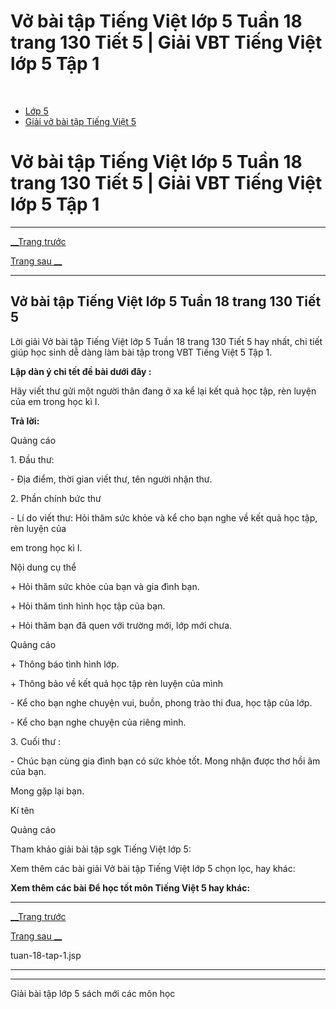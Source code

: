 # Vở bài tập Tiếng Việt lớp 5 Tuần 18 trang 130 Tiết 5 | Giải VBT Tiếng Việt lớp 5 Tập 1

﻿

  * [Lớp 5](https://vietjack.com/series/lop-5.jsp)
  * [Giải vở bài tập Tiếng Việt 5](https://vietjack.com/giai-vo-bai-tap-tieng-viet-5/index.jsp)



# Vở bài tập Tiếng Việt lớp 5 Tuần 18 trang 130 Tiết 5 | Giải VBT Tiếng Việt lớp 5 Tập 1

* * *

[__Trang trước](https://vietjack.com/giai-vo-bai-tap-tieng-viet-5/tuan-18-tap-1.jsp)

[Trang sau __](https://vietjack.com/giai-vo-bai-tap-tieng-viet-5/tuan-18-tap-1.jsp)

* * *

## Vở bài tập Tiếng Việt lớp 5 Tuần 18 trang 130 Tiết 5

Lời giải Vở bài tập Tiếng Việt lớp 5 Tuần 18 trang 130 Tiết 5 hay nhất, chi tiết giúp học sinh dễ dàng làm bài tập trong VBT Tiếng Việt 5 Tập 1.

**Lập dàn ý chi tết đề bài dưới đây :**

Hãy viết thư gửi một người thân đang ở xa kể lại kết quả học tập, rèn luyện của em trong học kì I.

**Trả lời:**

Quảng cáo

1\. Đầu thư: 

\- Địa điểm, thời gian viết thư, tên người nhận thư. 

2\. Phần chính bức thư 

\- Lí do viết thư: Hỏi thăm sức khỏe và kể cho bạn nghe về kết quả học tập, rèn luyện của 

em trong học kì I. 

Nội dung cụ thể 

\+ Hỏi thăm sức khỏe của bạn và gia đình bạn. 

\+ Hỏi thăm tình hình học tập của bạn. 

\+ Hỏi thăm bạn đã quen với trường mới, lớp mới chưa. 

Quảng cáo

\+ Thông báo tình hình lớp. 

\+ Thông bảo về kết quả học tập rèn luyện của mình 

\- Kể cho bạn nghe chuyện vui, buồn, phong trào thi đua, học tập của lớp. 

\- Kể cho bạn nghe chuyện của riêng mình.

3\. Cuối thư :

\- Chúc bạn cùng gia đình bạn có sức khỏe tốt. Mong nhận được thơ hồi âm của bạn. 

Mong gặp lại bạn.

Kí tên

Quảng cáo

Tham khảo giải bài tập sgk Tiếng Việt lớp 5:

Xem thêm các bài giải Vở bài tập Tiếng Việt lớp 5 chọn lọc, hay khác:

**Xem thêm các bài Để học tốt môn Tiếng Việt 5 hay khác:**

* * *

[__Trang trước](https://vietjack.com/giai-vo-bai-tap-tieng-viet-5/tuan-18-tap-1.jsp)

[Trang sau __](https://vietjack.com/giai-vo-bai-tap-tieng-viet-5/tuan-18-tap-1.jsp)

tuan-18-tap-1.jsp

* * *

* * *

Giải bài tập lớp 5 sách mới các môn học
